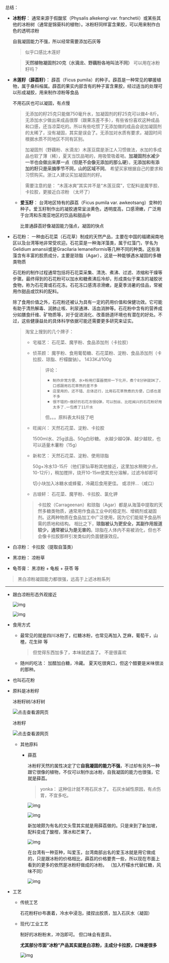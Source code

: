 





总结：

* **冰粉籽**： 通常来源于假酸浆（Physalis alkekengi var. franchetii）或某些其他的冰粉树（通常是锦葵科的植物）。冰粉籽同样富含果胶，可以用来制作白色的透明凉粉

  自我凝固能力不强，所以经常需要添加石灰等

  > 似乎口感比木莲好

  > **天然植物凝固剂20克（水滴龙、野藕粉各地叫法不同）** 可以用在冰粉籽吗？

* **木莲籽（薜荔籽）**： 薜荔（Ficus pumila）的种子。薜荔是一种常见的攀援植物，属于桑科榕属。薜荔的果实内部含有的种子富含果胶，经过适当的处理可以形成凝胶，用来制作凉粉等食品

  不用石灰也可以凝固，有点慢

  > 无添加的籽25克只能做750毫升水，加凝固剂的籽25克可以做4-8斤。无添加水少做出来成品很厚（跟果冻差不多），有些省份喜欢这种成品和口感，还当凉菜吃的。所以有些吃惯了无添加做的成品会说加凝固剂的太稀了，没有凝固，其实是误会了。无添加对水质有要求，凝固时间根据水质不同地区不同有区别。 
  >
  > 加凝固剂（野藕粉、水滴龙）木莲豆腐是浙江人习惯做法，水加的多成品也软了薄（稀），夏天当饮品喝的，用吸管吸着喝。**加凝固剂水减少一半也会做出来厚一点（但是不会像无添加的那么硬）**。**无添加和有添加的籽只是采摘季节不同，山的区域不同**。  希望买家根据自己的要求和习惯购买。浙江人建议买加凝固剂的籽。

  > 需要注意的是： “木莲冰爽”其实并不是“木莲豆腐”，它配料是魔芋胶、卡拉胶，更接近白凉粉 （太坏了）

  * **爱玉籽**： 台湾地区特有的薜荔（Ficus pumila var. awkeotsang）变种的种子。爱玉籽制作出的凝胶通常呈淡黄色，透明度高，口感滑嫩，广泛用于台湾和东南亚地区的饮品和甜品中

    比普通薜荔好像凝固能力强点，凝固的快点

* 石花粉： 一种由石花菜（石花草）制成的天然产品，主要在中国的福建闽南地区以及台湾等地非常受欢迎。石花菜是一种海洋藻类，属于红藻门，学名为Gelidium amansii或是Gracilaria lemaneiformis等几种不同的种类。这些海藻含有丰富的胶质成分，主要是琼脂（Agar），这是一种能够遇水凝固的多糖类物质

  石花粉的制作过程通常包括将石花菜采集、清洗、煮沸、过滤、浓缩和干燥等步骤。最终得到的石花粉可以加水和糖煮沸后冷却，形成类似于果冻的凝胶状食物，称为石花膏或石花冻。石花冻口感清凉滑嫩，是夏季消暑的佳品，常被用作甜品或饮料的配料。

  除了食用价值之外，石花粉还被认为具有一定的药用价值和保健功效。它可能有助于清热解毒、润肺止咳、利尿通淋、活血消肿等。石花粉中含有的营养成分如膳食纤维、矿物质等，对于促进消化、改善肠道环境也有潜在的好处。不过，这些健康益处的具体科学依据可能还需要更多研究来证实。

  > 淘宝上搜到的几个牌子：
  >
  > * 宅福艺： 石花菜、魔芋粉、食品添加剂（卡拉胶）
  >
  > * 侦茶颜： 魔芋粉、食用葡萄糖、石花菜粉、淀粉、食品添加剂（卡拉胶、琼脂、柠檬酸钠）。 1433KJ/100g
  >
  >   > 评论：
  >   >
  >   > * `制作非常方便、水+粉用打蛋器搅拌一下化开，煮个8分钟就OK了，口感跟用石花草熬的差不多`
  >   > * `店里用的，还不错、总体还行，比用石花草熬煮的方便，口感也差不多`
  >   > * `很不错的~做好的石花冻很Q弹，可以刨丝、比旺闽兴的石花粉好用太多了.一包煮了11斤水`
  >   >
  >   > 但。。。原料表太科技了吧
  >
  > * 旺闽兴： 天然石花菜、淀粉、卡拉胶
  >
  >   1500ml水、25g该品、50g白砂糖。 水越少越Q弹、越少越软，也可以适量木薯粉（15g）
  >
  > * 新和艺： 天然石花菜、淀粉、使用琼脂
  >
  >   50g+冷水13-15斤（他们家仙草粉其他接近，这里加水稍微少点，10-12斤），稍加搅拌，烧开10-15m使其充分溶解，过滤冷却即可
  >
  >   切小块加入冰糖水或蜂蜜，冷藏后食用更佳。 或凉拌...（咸口）
  >
  > * 古琅轩： 石花菜、魔芋粉、卡拉胶、氯化钾
  >
  > > 卡拉胶（Carrageenan）和琼脂（Agar）都是从海藻中提取的天然多糖类物质，通常用作食品工业中的稳定剂、增稠剂或凝固剂。这两种物质在食品加工中广泛使用，因为它们能赋予食品所需的质地和结构。
  > > 相比之下，**琼脂被认为更安全，其副作用报道较少，通常被认为是无害的**。琼脂在人体内不易被消化，但也不会像卡拉胶那样引发类似的负面健康效应。

* 白凉粉： 卡拉胶（提取自藻类）

* 黑凉粉： 凉粉草

* 龟苓膏： 黑凉粉 + 龟板 + 茯苓 等

> 黑白凉粉凝固能力都很强，远高于上述冰粉系列



---



* 跟白凉粉形态外观接近

  ![img](_pics/冰粉_yonka/29381f30e924b899f902f3c463061d950a7bf614)

  ![img](_pics/冰粉_yonka/v2-68dc621d233ef2943e2733d77b0b9e07_1440w.jpg)

* 食用方式

  * 最常见的就是四川冰粉了，红糖冰粉，也常见再加入 芝麻，葡萄干，山楂，花生碎 等

    > 但觉得东西加多了，本味就遮盖了。 不是很喜欢

  * 随州的吃法： 加醋加白糖，冷藏。 夏天吃很爽口，但这个醋要是米味很淡的那种。

* 也叫石花粉

* 原料是冰粉籽

  冰粉籽树/冰籽树

  ![点击查看源网页](_pics/冰粉_yonka/u=162357856,3453013435&fm=26&gp=0.jpg)

  冰粉籽

  ![点击查看源网页](_pics/冰粉_yonka/u=1445955888,3498250102&fm=26&gp=0.jpg)
  * 其他原料

    * 薛荔

      冰粉籽天然的属性决定了它**自我凝固的能力不强**，不过却有另外一种跟它很像的植物，不仅可以制作出冰粉，自我凝固的能力也很强，它就是薛荔。

      > yonka： 这种估计就不用石灰水了。 石灰水碱性原因，有点伤胃，不宜多吃。

      ![img](_pics/冰粉_yonka/v2-34e313974e6b21dc394b49dc29eb3314_1440w.jpg)

      ![img](_pics/冰粉_yonka/v2-b5d2d3ac269350da8dd847fb833923fe_1440w.jpg)

      

      新加坡颇为有名的文头雪其实就是用薛荔做的。只是来到了新加坡，配料变成了酸柑，薄冰和芒果了。 

      ![img](_pics/冰粉_yonka/v2-03a3d71c0f9c52e11418a6af28938761_1440w.jpg)

      在台湾有一种亚种，叫爱玉，台湾南部出名的爱玉冰就是用它做成的，只是跟冰粉的价格相比，薛荔的价格要贵一些，所以现在市面上看到的更多的依然是冰粉籽做成的冰粉。  （加入柠檬水代替红糖，风味不同）

      ![img](_pics/冰粉_yonka/v2-3517e95d352138ee9d9ae06aa193cfb4_1440w.jpg)

* 工艺

  * 传统工艺

    石花粉籽纱布裹着，冷水中浸泡，揉捏出胶质，加入石灰水（凝固）

  * 现代/工业工艺

    制好的冰粉粉末，冲泡即可。 但口味会有差异。

    **尤其部分市面“冰粉”产品其实就是白凉粉，主成分卡拉胶，口味差很多**

    ![img](_pics/冰粉_yonka/v2-b085836694370bfba69c89d7ff8db40e_1440w.jpg)